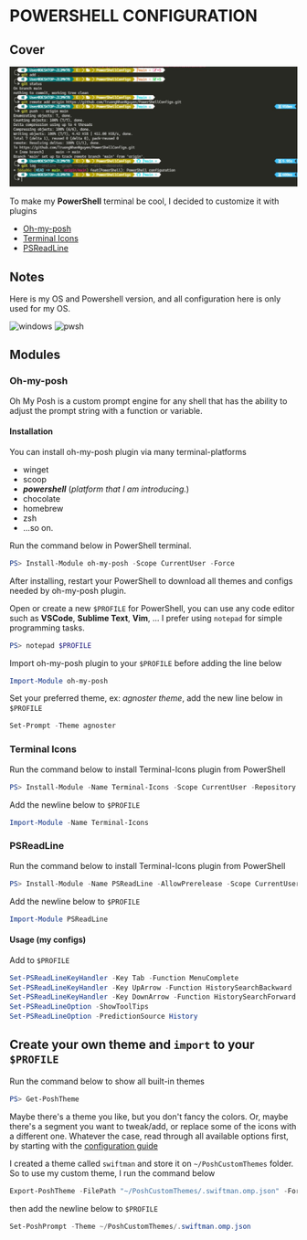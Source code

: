 # POWERSHELL CONFIGURATION

## Cover

![cover](Images/cover.jpg)

To make my **PowerShell** terminal be cool, I decided to customize it with plugins

- [Oh-my-posh](https://github.com/JanDeDobbeleer/oh-my-posh)
- [Terminal Icons](https://github.com/devblackops/Terminal-Icons)
- [PSReadLine](https://github.com/PowerShell/PSReadLine)

## Notes

Here is my OS and Powershell version, and all configuration here is only used for my OS.

![windows](https://img.shields.io/badge/Window-000000?logo=windows&logoColor=blue)
![pwsh](https://img.shields.io/badge/PowerShell-7.2.0-green?logo=powershell&logoColor=blue)

## Modules

### Oh-my-posh

Oh My Posh is a custom prompt engine for any shell that has the ability to adjust the prompt string with a function or variable.

#### Installation

You can install oh-my-posh plugin via many terminal-platforms

- winget
- scoop
- ***powershell*** (*platform that I am introducing.*)
- chocolate
- homebrew
- zsh
- ...so on.

Run the command below in PowerShell terminal.

```powershell
PS> Install-Module oh-my-posh -Scope CurrentUser -Force
```

After installing, restart your PowerShell to download all themes and configs needed by oh-my-posh plugin.

Open or create a new `$PROFILE` for PowerShell, you can use any code editor such as **VSCode**, **Sublime Text**, **Vim**, ... I prefer using `notepad` for simple programming tasks.

```powershell
PS> notepad $PROFILE
```

Import oh-my-posh plugin to your `$PROFILE` before adding the line below

```powershell
Import-Module oh-my-posh
```

Set your preferred theme, ex: *agnoster theme*, add the new line below in `$PROFILE`

```powershell
Set-Prompt -Theme agnoster
```

### Terminal Icons

Run the command below to install Terminal-Icons plugin from PowerShell

```powershell
PS> Install-Module -Name Terminal-Icons -Scope CurrentUser -Repository PSGallery -Force
```

Add the newline below to `$PROFILE`

```powershell
Import-Module -Name Terminal-Icons
```

### PSReadLine

Run the command below to install Terminal-Icons plugin from PowerShell

```powershell
PS> Install-Module -Name PSReadLine -AllowPrerelease -Scope CurrentUser -Force
```

Add the newline below to `$PROFILE`

```powershell
Import-Module PSReadLine
```

#### Usage (my configs)

Add to `$PROFILE`

```powershell
Set-PSReadLineKeyHandler -Key Tab -Function MenuComplete
Set-PSReadLineKeyHandler -Key UpArrow -Function HistorySearchBackward
Set-PSReadLineKeyHandler -Key DownArrow -Function HistorySearchForward
Set-PSReadLineOption -ShowToolTips
Set-PSReadLineOption -PredictionSource History
```

## Create your own theme and `import` to your `$PROFILE`

Run the command below to show all built-in themes

```powershell
PS> Get-PoshTheme
```

Maybe there's a theme you like, but you don't fancy the colors. Or, maybe there's a segment you want to tweak/add, or replace some of the icons with a different one. Whatever the case, read through all available options first, by starting with the [configuration guide](https://ohmyposh.dev/docs/config-overview)

I created a theme called `swiftman` and store it on `~/PoshCustomThemes` folder. So to use my custom theme, I run the command below

```powershell
Export-PoshTheme -FilePath "~/PoshCustomThemes/.swiftman.omp.json" -Format json
```

then add the newline below to `$PROFILE`

```powershell
Set-PoshPrompt -Theme ~/PoshCustomThemes/.swiftman.omp.json
```
